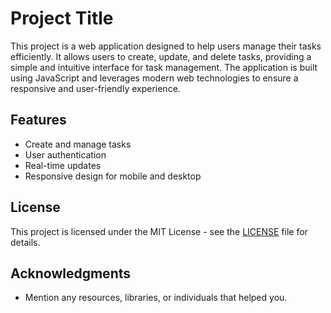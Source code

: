 # Project Title

This project is a web application designed to help users manage their tasks efficiently. It allows users to create, update, and delete tasks, providing a simple and intuitive interface for task management. The application is built using JavaScript and leverages modern web technologies to ensure a responsive and user-friendly experience.

## Features

- Create and manage tasks
- User authentication
- Real-time updates
- Responsive design for mobile and desktop


## License

This project is licensed under the MIT License - see the [LICENSE](LICENSE) file for details.

## Acknowledgments

- Mention any resources, libraries, or individuals that helped you.
